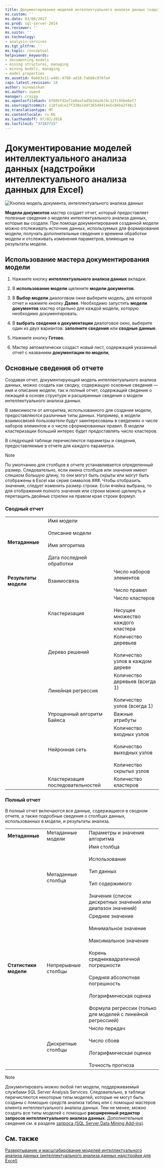 ```yaml
---
title: Документирование моделей интеллектуального анализа данных (надстройки интеллектуального анализа для Excel данных) | Документация Майкрософт
ms.custom: ''
ms.date: 03/06/2017
ms.prod: sql-server-2014
ms.reviewer: ''
ms.suite: ''
ms.technology:
- analysis-services
ms.tgt_pltfrm: ''
ms.topic: conceptual
helpviewer_keywords:
- documenting models
- mining structures, managing
- mining models, managing
- model properties
ms.assetid: 0a663e11-e40c-4708-ad18-fabb6c976fa4
caps.latest.revision: 18
author: minewiskan
ms.author: owend
manager: craigg
ms.openlocfilehash: 6f605fd2ef1e0aafad5b34a2b74c12fc95be6ef7
ms.sourcegitcommit: c18fadce27f330e1d4f36549414e5c84ba2f46c2
ms.translationtype: MT
ms.contentlocale: ru-RU
ms.lasthandoff: 07/02/2018
ms.locfileid: "37167715"
---
```

# <a name="documenting-mining-models-data-mining-add-ins-for-excel"></a>Документирование моделей интеллектуального анализа данных (надстройки интеллектуального анализа данных для Excel)
  ![Кнопка модель документа, интеллектуального анализа данных](media/dmc-docmodel.gif "кнопка модели документов, интеллектуального анализа данных")  
  
 **Модели документов** мастер создает отчет, который предоставляет полезные сведения о моделях интеллектуального анализа данных, которые вы создали. При помощи документирования созданной модели можно отслеживать источник данных, используемых для формирования модели, получать дополнительные сведения о времени обработки модели и отслеживать изменения параметров, влияющие на результаты модели.  
  
## <a name="using-the-document-model-wizard"></a>Использование мастера документирования модели  
  
1.  Нажмите кнопку **интеллектуального анализа данных** вкладки.  
  
2.  В **использование модели** щелкните **модели документов**.  
  
3.  В **Выбор модели** диалоговом окне выберите модель, для которой отчет и нажмите кнопку **Далее**. Необходимо запустить **модели документов** мастер отдельно для каждой модели, которую необходимо документировать.  
  
4.  В **выбрать сведения о документации** диалоговое окно, выберите один из двух вариантов: **заполните сведения** или **сводные данные**.  
  
5.  Нажмите кнопку **Готово**.  
  
6.  Мастер автоматически создаст новый лист, содержащий указанный отчет с названием **документации по модели**,  
  
## <a name="understanding-the-report"></a>Основные сведения об отчете  
 Создавая отчет, документирующий модель интеллектуального анализа данных, можно создать как сводку, содержащую основные сведения — имя и описание модели, так и полный отчет, содержащий сведения о лежащей в основе структуре и расширенные сведения о модели интеллектуального анализа данных.  
  
 В зависимости от алгоритма, использованного для создания модели, предоставляются различные типы данных. Например, в модели взаимосвязей пользователи будут заинтересованы в сведениях о числе наборов элементов и о числе сформированных правил. В модели кластеризации больший интерес будет предоставлять число кластеров.  
  
 В следующей таблице перечисляются параметры и сведения, предоставляемые в отчете для каждого параметра.  
  
> [!NOTE]  
>  По умолчанию для столбцов в отчете устанавливается определенный размер. Следовательно, если имена столбцов или значения имеют слишком большую длину, то они могут быть скрыты или могут быть отображены в Excel как серия символов ###. Чтобы отобразить значения, следует изменить размер строки. Если ячейка выбрана, то для отображения полного значения или строки можно щелкнуть и перетащить двойные стрелки на правом крае строки формул.  
  
### <a name="summary-report"></a>Сводный отчет  
  
||||  
|-|-|-|  
|**Метаданные**|Имя модели<br /><br /> Описание модели<br /><br /> Имя алгоритма<br /><br /> Дата последней обработки||  
|**Результаты модели**|Взаимосвязь|Число наборов элементов<br /><br /> Число правил|  
||Кластеризация|Число кластеров<br /><br /> Несущее множество каждого кластера|  
||Дерево решений|Количество деревьев<br /><br /> Количество узлов в каждом дереве|  
||Линейная регрессия|Количество деревьев (всегда 1)<br /><br /> Количество узлов (всегда 1)|  
||Упрощенный алгоритм Байеса|Важные атрибуты|  
||Нейронная сеть|Количество входных узлов<br /><br /> Количество выходных узлов<br /><br /> Количество скрытых узлов|  
||Кластеризация последовательностей|Количество кластеров|  
  
### <a name="complete-report"></a>Полный отчет  
 В полный отчет включаются все данные, содержащиеся в сводном отчете, а также подробные сведения о столбцах данных, использованных в модели, и результаты анализа.  
  
||||  
|-|-|-|  
|**Метаданные**|Метаданные модели|Параметры и значения алгоритма|  
||Метаданные столбца|Имя столбца<br /><br /> Использование<br /><br /> Тип данных<br /><br /> Тип содержимого<br /><br /> Значения (список дискретных значений или диапазон значений)|  
|**Статистики модели**|Непрерывные столбцы|Среднее значение<br /><br /> Минимальное значение<br /><br /> Максимальное значение<br /><br /> Корень среднеквадратичной погрешности<br /><br /> Средняя абсолютная погрешность<br /><br /> Логарифмическая оценка<br /><br /> Формула регрессии (только для моделей с линейной регрессией)|  
||Дискретные столбцы|Число передач<br /><br /> Число сбоев<br /><br /> Логарифмическая оценка<br /><br /> Точность прогноза|  
  
> [!NOTE]  
>  Документировать можно любой тип модели, поддерживаемый службами SQL Server Analysis Services. Следовательно, в таблице перечисляются некоторые типы моделей, которые не могут быть созданы с помощью средств анализа таблиц или с помощью мастеров клиента интеллектуального анализа данных. Тем не менее, можно создать все типы моделей с помощью **расширенный редактор запросов интеллектуального анализа данных**. Дополнительные сведения см. в разделе [запроса &#40;SQL Server Data Mining Add-ins&#41;](query-sql-server-data-mining-add-ins.md).  
  
## <a name="see-also"></a>См. также  
 [Развертывание и масштабирование моделей интеллектуального анализа данных &#40;интеллектуального анализа данных надстройки для Excel&#41;](deploying-and-scaling-mining-models-data-mining-add-ins-for-excel.md)  
  
  
